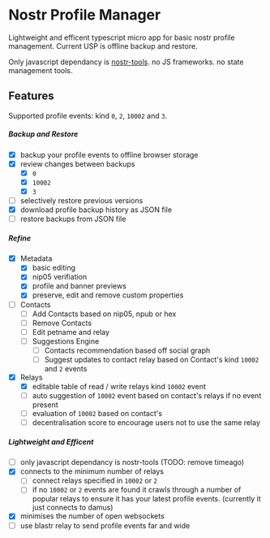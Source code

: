 # Nostr Profile Manager

Lightweight and efficent typescript micro app for basic nostr profile management. Current USP is  offline backup and restore.

Only javascript dependancy is [nostr-tools](https://github.com/nbd-wtf/nostr-tools). no JS frameworks. no state management tools.

## Features

Supported profile events: kind `0`, `2`, `10002` and `3`.

##### Backup and Restore

- [x] backup your profile events to offline browser storage
- [x] review changes between backups
  - [x] `0`
  - [x] `10002`
  - [x] `3`
- [ ] selectively restore previous versions
- [x] download profile backup history as JSON file
- [ ] restore backups from JSON file

##### Refine

- [x] Metadata
  - [x] basic editing
  - [x] nip05 verifiation
  - [x] profile and banner previews
  - [x] preserve, edit and remove custom properties

- [ ] Contacts
  - [ ] Add Contacts based on nip05, npub or hex
  - [ ] Remove Contacts
  - [ ] Edit petname and relay
  - [ ] Suggestions Engine 
    - [ ] Contacts recommendation based off social graph
    - [ ] Suggest updates to contact relay based on Contact's kind `10002` and `2` events

- [x] Relays
  - [x] editable table of read / write relays kind `10002` event
  - [ ] auto suggestion of `10002` event based on contact's relays if no event present
  - [ ] evaluation of `10002` based on contact's
  - [ ] decentralisation score to encourage users not to use the same relay

##### Lightweight and Efficent
- [ ] only javascript dependancy is nostr-tools (TODO: remove timeago)
- [x] connects to the minimum number of relays
  - [ ] connect relays specified in `10002` or `2`
  - [ ] if no `10002` or `2` events are found it crawls through a number of popular relays to ensure it has your latest profile events. (currently it just connects to damus)
- [x] minimises the number of open  websockets
- [ ] use blastr relay to send profile events far and wide
